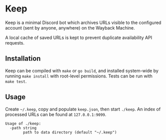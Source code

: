 # Keep

Keep is a minimal Discord bot which archives URLs visible to the configured
account (sent by anyone, anywhere) on the Wayback Machine.

A local cache of saved URLs is kept to prevent duplicate availability API
requests.

## Installation

Keep can be compiled with `make` or `go build`, and installed system-wide by
running `make install` with root-level permissions. Tests can be run with `make
test`.

## Usage

Create `~/.keep`, copy and populate `keep.json`, then start `./keep`. An index
of processed URLs can be found at `127.0.0.1:9099`.

```
Usage of ./keep:
  -path string
        path to data directory (default "~/.keep")
```
